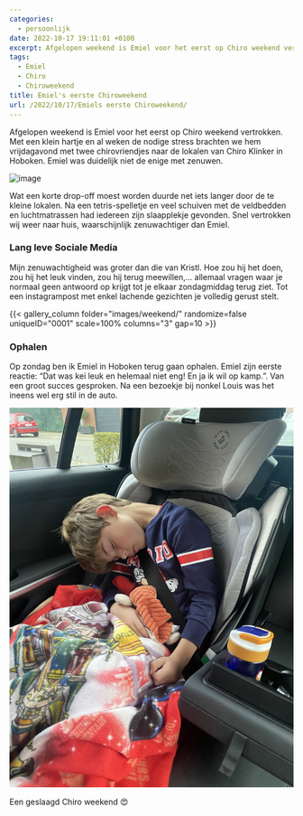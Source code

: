 ```yaml
---
categories:
  - persoonlijk
date: 2022-10-17 19:11:01 +0100
excerpt: Afgelopen weekend is Emiel voor het eerst op Chiro weekend vertrokken. Met een klein hartje en al weken de nodige stress brachten we hem vrijdagavond met twee chirovriendjes naar Chiro Klinker in Hoboken.
tags:
  - Emiel
  - Chiro
  - Chiroweekend
title: Emiel's eerste Chiroweekend
url: /2022/10/17/Emiels eerste Chiroweekend/
---
```


Afgelopen weekend is Emiel voor het eerst op Chiro weekend vertrokken. Met een klein hartje en al weken de nodige stress brachten we hem vrijdagavond met twee chirovriendjes naar de lokalen van Chiro Klinker in Hoboken. Emiel was duidelijk niet de enige met zenuwen.

![image](/img/IMG_7720.jpeg)

Wat een korte drop-off moest worden duurde net iets langer door de te kleine lokalen. Na een tetris-spelletje en veel schuiven met de veldbedden en luchtmatrassen had iedereen zijn slaapplekje gevonden. Snel vertrokken wij weer naar huis, waarschijnlijk zenuwachtiger dan Emiel.

### Lang leve Sociale Media
Mijn zenuwachtigheid was groter dan die van Kristl. Hoe zou hij het doen, zou hij het leuk vinden, zou hij terug meewillen,… allemaal vragen waar je normaal geen antwoord op krijgt tot je elkaar zondagmiddag terug ziet. Tot een instagrampost met enkel lachende gezichten je volledig gerust stelt.

{{< gallery_column folder="images/weekend/" randomize=false uniqueID="0001" scale=100% columns="3" gap=10 >}}

### Ophalen
Op zondag ben ik Emiel in Hoboken terug gaan ophalen. Emiel zijn eerste reactie: “Dat was kei leuk en helemaal niet eng! En ja ik wil op kamp.”. Van een groot succes gesproken.
Na een bezoekje bij nonkel Louis was het ineens wel erg stil in de auto.

![image](images/IMG_7740.jpeg)

Een geslaagd Chiro weekend 😍